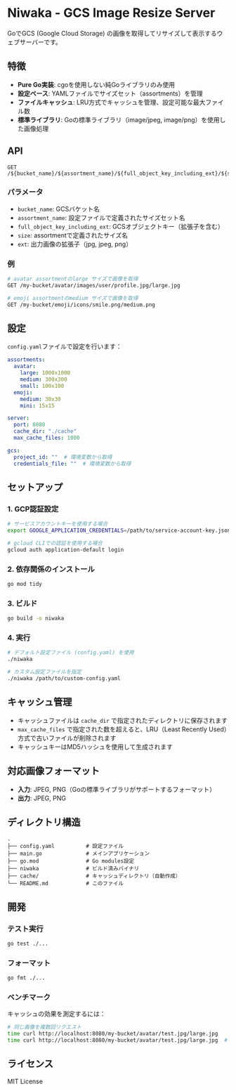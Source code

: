 # Niwaka - GCS Image Resize Server

GoでGCS (Google Cloud Storage) の画像を取得してリサイズして表示するウェブサーバーです。

## 特徴

- **Pure Go実装**: cgoを使用しない純Goライブラリのみ使用
- **設定ベース**: YAMLファイルでサイズセット（assortments）を管理
- **ファイルキャッシュ**: LRU方式でキャッシュを管理、設定可能な最大ファイル数
- **標準ライブラリ**: Goの標準ライブラリ（image/jpeg, image/png）を使用した画像処理

## API

```
GET /${bucket_name}/${assortment_name}/${full_object_key_including_ext}/${size}.${ext}
```

### パラメータ

- `bucket_name`: GCSバケット名
- `assortment_name`: 設定ファイルで定義されたサイズセット名
- `full_object_key_including_ext`: GCSオブジェクトキー（拡張子を含む）
- `size`: assortmentで定義されたサイズ名
- `ext`: 出力画像の拡張子（jpg, jpeg, png）

### 例

```bash
# avatar assortmentのlarge サイズで画像を取得
GET /my-bucket/avatar/images/user/profile.jpg/large.jpg

# emoji assortmentのmedium サイズで画像を取得  
GET /my-bucket/emoji/icons/smile.png/medium.png
```

## 設定

`config.yaml`ファイルで設定を行います：

```yaml
assortments:
  avatar:
    large: 1000x1000
    medium: 300x300
    small: 100x100
  emoji:
    medium: 30x30
    mini: 15x15

server:
  port: 8080
  cache_dir: "./cache"
  max_cache_files: 1000

gcs:
  project_id: ""  # 環境変数から取得
  credentials_file: ""  # 環境変数から取得
```

## セットアップ

### 1. GCP認証設定

```bash
# サービスアカウントキーを使用する場合
export GOOGLE_APPLICATION_CREDENTIALS=/path/to/service-account-key.json

# gcloud CLIでの認証を使用する場合
gcloud auth application-default login
```

### 2. 依存関係のインストール

```bash
go mod tidy
```

### 3. ビルド

```bash
go build -o niwaka
```

### 4. 実行

```bash
# デフォルト設定ファイル (config.yaml) を使用
./niwaka

# カスタム設定ファイルを指定
./niwaka /path/to/custom-config.yaml
```

## キャッシュ管理

- キャッシュファイルは `cache_dir` で指定されたディレクトリに保存されます
- `max_cache_files` で指定された数を超えると、LRU（Least Recently Used）方式で古いファイルが削除されます
- キャッシュキーはMD5ハッシュを使用して生成されます

## 対応画像フォーマット

- **入力**: JPEG, PNG（Goの標準ライブラリがサポートするフォーマット）
- **出力**: JPEG, PNG

## ディレクトリ構造

```
.
├── config.yaml          # 設定ファイル
├── main.go              # メインアプリケーション
├── go.mod               # Go modules設定
├── niwaka               # ビルド済みバイナリ
├── cache/               # キャッシュディレクトリ（自動作成）
└── README.md            # このファイル
```

## 開発

### テスト実行

```bash
go test ./...
```

### フォーマット

```bash
go fmt ./...
```

### ベンチマーク

キャッシュの効果を測定するには：

```bash
# 同じ画像を複数回リクエスト
time curl http://localhost:8080/my-bucket/avatar/test.jpg/large.jpg
time curl http://localhost:8080/my-bucket/avatar/test.jpg/large.jpg  # キャッシュから取得
```

## ライセンス

MIT License
